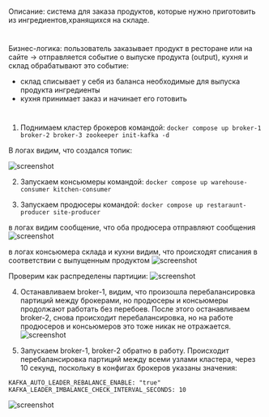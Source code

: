 #
Описание: cистема для заказа продуктов, которые нужно приготовить из ингредиентов,хранящихся на складе.
#
Бизнес-логика: пользователь заказывает продукт в ресторане или на сайте -> 
отправляется событие о выпуске продукта (output), кухня и склад обрабатывают это событие: 
- склад списывает у себя из баланса необходимые для выпуска продукта ингредиенты
- кухня принимает заказ и начинает его готовить

#

1. Поднимаем кластер брокеров командой:
```docker compose up broker-1 broker-2 broker-3 zookeeper init-kafka -d```

В логах видим, что создался топик:

![screenshot](images/topic.png)

2. Запускаем консьюмеры командой:
 ```docker compose up warehouse-consumer kitchen-consumer```

3. Запускаем продюсеры командой:
```docker compose up restaraunt-producer site-producer```

в логах видим сообщение, что оба продюсера отправляют сообщения
![screenshot](images/producers.png)

в логах консьюмера склада и кухни видим, что происходят списания в соответствии с выпущенным продуктом
![screenshot](images/consumers.png)


Проверим как распределены партиции:
![screenshot](images/topic-describe.png)


4. Останавливаем broker-1, видим, что произошла перебалансировка партиций между брокерами,
но продюсеры и консьюмеры продолжают работать без перебоев. После этого останавливаем broker-2, снова происходит перебалансировка, но на работе продюсеров и консьюмеров это тоже никак не отражается.
![screenshot](images/topic-describe-2.png)


5. Запускаем broker-1, broker-2 обратно в работу. Происходит перебалансировка партиций между всеми узлами кластера, через 10 секунд, поскольку в конфигах брокеров указаны значения:
```
KAFKA_AUTO_LEADER_REBALANCE_ENABLE: "true"
KAFKA_LEADER_IMBALANCE_CHECK_INTERVAL_SECONDS: 10
```
![screenshot](images/topic-describe-3.png)





